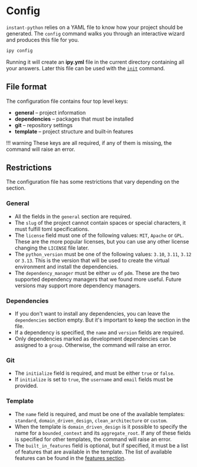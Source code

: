 # Config

`instant-python` relies on a YAML file to know how your project should be generated. The `config` command walks 
you through an interactive wizard and produces this file for you.

```bash
ipy config
```

Running it will create an **ipy.yml** file in the current directory containing all your answers. 
Later this file can be used with the [`init`](command_init.md) command.

## File format

The configuration file contains four top level keys:

- **general** – project information
- **dependencies** – packages that must be installed
- **git** – repository settings
- **template** – project structure and built‑in features

!!! warning
    These keys are all required, if any of them is missing, the command will raise an error.

## Restrictions

The configuration file has some restrictions that vary depending on the section.

### General

- All the fields in the `general` section are required.
- The `slug` of the project cannot contain spaces or special characters, it must fulfill toml specifications.
- The `license` field must one of the following values: `MIT`, `Apache` or `GPL`. These are the more popular licenses, but you can use any
other license changing the `LICENSE` file later.
- The `python_version` must be one of the following values: `3.10`, `3.11`, `3.12` or `3.13`. 
  This is the version that will be used to create the virtual environment and install the dependencies.
- The `dependency_manager` must be either `uv` of `pdm`. These are the two supported dependency managers that we
found more useful. Future versions may support more dependency managers.

### Dependencies

- If you don't want to install any dependencies, you can leave the `dependencies` section empty. But it's important
to keep the section in the file.
- If a dependency is specified, the `name` and `version` fields are required.
- Only dependencies marked as development dependencies can be assigned to a `group`. Otherwise,
the command will raise an error.

### Git

- The `initialize` field is required, and must be either `true` or `false`.
- If `initialize` is set to `true`, the `username` and `email` fields must be provided.

### Template

- The `name` field is required, and must be one of the available templates: `standard`, `domain_driven_design`, `clean_architecture` or `custom`.
- When the template is `domain_driven_design` is it possible to specify the name for a `bounded_context` and its `aggregate_root`. If any
of these fields is specified for other templates, the command will raise an error.
- The `built_in_features` field is optional, but if specified, it must be a list of features that are available in the template.
The list of available features can be found in the [features section](command_init.md#available-features).